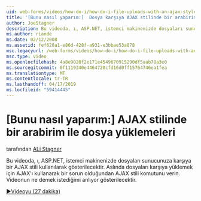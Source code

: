 ```yaml
---
uid: web-forms/videos/how-do-i/how-do-i-file-uploads-with-an-ajax-style-interface
title: '[Bunu nasıl yaparım:]  Dosya karşıya AJAX stilinde bir arabirim | Microsoft Docs'
author: JoeStagner
description: Bu videoda, ı, ASP.NET, istemci makinenizde dosyaları sunucunuza karşıya bir AJAX stili kullanılarak gösterilecektir. Olduğundan ı AJAX stili say bir...
ms.author: riande
ms.date: 02/12/2008
ms.assetid: fef628a1-e86d-428f-a931-e3bbae53a878
msc.legacyurl: /web-forms/videos/how-do-i/how-do-i-file-uploads-with-an-ajax-style-interface
msc.type: video
ms.openlocfilehash: 4a8e9020f2e171e4549670915290df5aab78a3e0
ms.sourcegitcommit: 0f1119340e4464720cfd16d0ff15764746ea1fea
ms.translationtype: MT
ms.contentlocale: tr-TR
ms.lasthandoff: 04/17/2019
ms.locfileid: "59414445"
---
```

# <a name="how-do-i--file-uploads-with-an-ajax-style-interface"></a>[Bunu nasıl yaparım:]  AJAX stilinde bir arabirim ile dosya yüklemeleri

tarafından [ALi Stagner](https://github.com/JoeStagner)

Bu videoda, ı, ASP.NET, istemci makinenizde dosyaları sunucunuza karşıya bir AJAX stili kullanılarak gösterilecektir. Aslında dosyaları karşıya yüklemek için AJAX'ı kullanarak bir sorun olduğundan AJAX stili komutunu verin. Videonun ne demek istediğimi anlıyor gösterilecektir.

[&#9654;Videoyu (27 dakika)](https://channel9.msdn.com/Blogs/ASP-NET-Site-Videos/how-do-i-file-uploads-with-an-ajax-style-interface)

